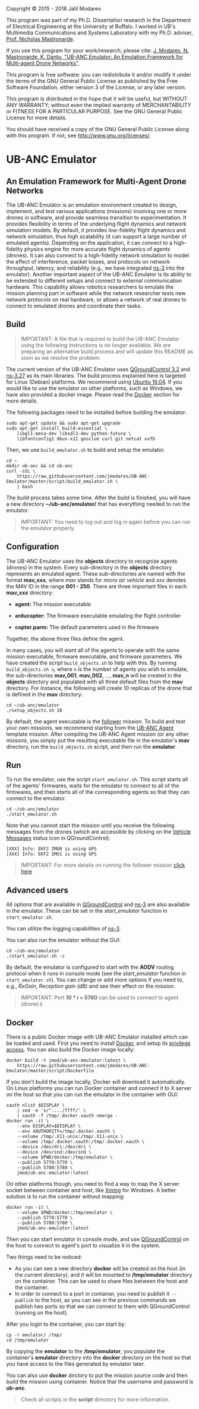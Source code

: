 Copyright © 2015 - 2018 Jalil Modares

This program was part of my Ph.D. Dissertation research in the Department of Electrical Engineering at the University at Buffalo. I worked in UB's Multimedia Communications and Systems Laboratory with my Ph.D. adviser, [Prof. Nicholas Mastronarde](http://www.eng.buffalo.edu/~nmastron).

If you use this program for your work/research, please cite:
[J. Modares, N. Mastronarde, K. Dantu, "UB-ANC Emulator: An Emulation Framework for Multi-agent Drone Networks"](https://doi.org/10.1109/SIMPAR.2016.7862404).

This program is free software: you can redistribute it and/or modify it under the terms of the GNU General Public License as published by the Free Software Foundation, either version 3 of the License, or any later version.

This program is distributed in the hope that it will be useful, but WITHOUT ANY WARRANTY; without even the implied warranty of MERCHANTABILITY or FITNESS FOR A PARTICULAR PURPOSE. See the GNU General Public License for more details.

You should have received a copy of the GNU General Public License along with this program. If not, see <http://www.gnu.org/licenses/>.

# UB-ANC Emulator
## An Emulation Framework for Multi-Agent Drone Networks
The UB-ANC Emulator is an emulation environment created to design, implement, and test various applications (missions) involving one or more drones in software, and provide seamless transition to experimentation. It provides flexibility in terms of the underlying flight dynamics and network simulation models. By default, it provides low-fidelity flight dynamics and network simulation, thus high scalability (it can support a large number of emulated agents). Depending on the application, it can connect to a high-fidelity physics engine for more accurate flight dynamics of agents (drones). It can also connect to a high-fidelity network simulation to model the effect of interference, packet losses, and protocols on network throughput, latency, and reliability (e.g., we have integrated [ns-3](https://www.nsnam.org) into the emulator). Another important aspect of the UB-ANC Emulator is its ability to be extended to different setups and connect to external communication hardware. This capability allows robotics researchers to emulate the mission planning part in software while the network researcher tests new network protocols on real hardware, or allows a network of real drones to connect to emulated drones and coordinate their tasks.

## Build

> IMPORTANT: A file that is required to build the UB-ANC Emulator using the following instructions is no longer available. We are preparing an alternative build process and will update this README as soon as we resolve the problem.

The current version of the UB-ANC Emulator uses [QGroundControl 3.2](http://qgroundcontrol.com) and [ns-3.27](https://www.nsnam.org) as its main libraries.
The build process explained here is targeted for Linux (Debian) platforms. We recommend using [Ubuntu 16.04](http://releases.ubuntu.com/16.04/). If you would like to use the emulator on other platforms, such as Windows, we have also provided a docker image. Please read the [Docker](#docker) section for more details.

The following packages need to be installed before building the emulator:

```
sudo apt-get update && sudo apt-get upgrade
sudo apt-get install build-essential \
    libgl1-mesa-dev libsdl2-dev python-future \
    libfontconfig1 dbus-x11 geoclue curl git netcat xvfb
```

Then, we use `build_emulator.sh` to build and setup the emulator.

```
cd ~
mkdir ub-anc && cd ub-anc
curl -sSL \
    https://raw.githubusercontent.com/jmodares/UB-ANC-Emulator/master/script/build_emulator.sh \
    | bash
```

The build process takes some time. After the build is finished, you will have a new directory **~/ub-anc/emulator/** that has everything needed to run the emulator.

> IMPORTANT: You need to log out and log in again before you can run the emulator properly.

## Configuration
The UB-ANC Emulator uses the **objects** directory to recognize agents (drones) in the system. Every sub-directory in the **objects** directory represents an emulated agent. These sub-directories are named with the format **mav_xxx**, where *mav* stands for *micro air vehicle* and *xxx* denotes the MAV ID in the range **001 - 250**. There are three important files in each **mav_xxx** directory:

* **agent:** The mission executable

* **arducopter:** The firmware executable emulating the flight controller

* **copter.parm:** The default parameters used in the firmware

Together, the above three files define the agent.

In many cases, you will want all of the agents to operate with the same mission executable, firmware executable, and firmware parameters. We have created the script `build_objects.sh` to help with this. By running `build_objects.sh n`, where `n` is the number of agents you wish to emulate, the sub-directories **mav_001**, **mav_002**, ..., **mav_n** will be created in the **objects** directory and populated with all three default files from the **mav** directory. For instance, the following will create 10 replicas of the drone that is defined in the **mav** directory:

```
cd ~/ub-anc/emulator
./setup_objects.sh 10
```

By default, the agent executable is the [follower](https://github.com/jmodares/follower) mission. To build and test your own missions, we recommend starting from the [UB-ANC Agent](https://github.com/jmodares/UB-ANC-Agent) template mission. After compiling the UB-ANC Agent mission (or any other mission), you simply put the resulting executable file in the emulator's **mav** directory, run the `build_objects.sh` script, and then run the **emulator**.

## Run
To run the emulator, use the script `start_emulator.sh`. This script starts all of the agents' firmwares, waits for the emulator to connect to all of the firmwares, and then starts all of the corresponding agents so that they can connect to the emulator.

```
cd ~/ub-anc/emulator
./start_emulator.sh
```

Note that you cannot start the mission until you receive the following messages from the drones (which are accessible by clicking on the [Vehicle Messages](https://docs.qgroundcontrol.com/en/toolbar/toolbar.html) status icon in QGroundControl):

```
[XXX] Info: EKF2 IMU0 is using GPS
[XXX] Info: EKF2 IMU1 is using GPS
```
> IMPORTANT: For more details on running the follower mission [click here](https://github.com/jmodares/follower)

## Advanced users
All options that are available in [QGroundControl](https://dev.qgroundcontrol.com/en/command_line_options.html) and [ns-3](https://www.nsnam.org/docs/tutorial/html/tweaking.html) are also available in the emulator. These can be set in the *start_emulator* function in `start_emulator.sh`.

You can utilize the logging capabilities of [ns-3](https://www.nsnam.org/docs/manual/html/logging.html).

You can also run the emulator without the GUI:

```
cd ~/ub-anc/emulator
./start_emulator.sh -c
```

By default, the emulator is configured to start with the **AODV** routing protocol when it runs in console mode (see the *start_emulator* function in `start_emulator.sh`). You can change or add more options if you need to, e.g., *RxGain, Reception gain (dB)* and see their effect on the mission.

> IMPORTANT: Port **10 * i + 5760** can be used to connect to agent (drone) **i**.

## Docker
There is a public Docker image with UB-ANC Emulator installed which can be loaded and used. First you need to install [Docker](https://docs.docker.com/engine/installation), and setup its [privilege access](https://docs.docker.com/engine/installation/linux/linux-postinstall/). You can also build the Docker image locally:

```
docker build -t jmod/ub-anc-emulator:latest \
    https://raw.githubusercontent.com/jmodares/UB-ANC-Emulator/master/script/Dockerfile
```

If you don't build the image locally, Docker will download it automatically. On Linux platforms you can run Docker container and connect it to X server on the host so that you can run the emulator in the container with GUI:

```
xauth nlist $DISPLAY \
    | sed -e 's/^..../ffff/' \
    | xauth -f /tmp/.docker.xauth nmerge -
docker run -it \
    --env DISPLAY=$DISPLAY \
    --env XAUTHORITY=/tmp/.docker.xauth \
    --volume /tmp/.X11-unix:/tmp/.X11-unix \
    --volume /tmp/.docker.xauth:/tmp/.docker.xauth \
    --device /dev/dri:/dev/dri \
    --device /dev/snd:/dev/snd \
    --volume $PWD/docker:/tmp/emulator \
    --publish 5770:5770 \
    --publish 5780:5780 \
    jmod/ub-anc-emulator:latest
```

On other platforms though, you need to find a way to map the X server socket between container and host, like [Xming](https://sourceforge.net/projects/xming/) for Windows. A better solution is to run the container without mapping:

```
docker run -it \
    --volume $PWD/docker:/tmp/emulator \
    --publish 5770:5770 \
    --publish 5780:5780 \
    jmod/ub-anc-emulator:latest
```

Then you can start emulator in console mode, and use [QGroundControl](http://qgroundcontrol.com/downloads) on the host to connect to agent's port to visualize it in the system.

Two things need to be noticed:
* As you can see a new directory **docker** will be created on the host (in the current directory), and it will be mounted to **/tmp/emulator** directory on the container. This can be used to share files between the host and the container.
* In order to connect to a port in container, you need to publish it `--publish` to the host, as you can see in the previous commands we publish two ports so that we can connect to them with QGroundControl (running on the host).

After you login to the container, you can start by:

```
cp -r emulator/ /tmp/
cd /tmp/emulator
```

By copying the **emulator** to the **/tmp/emulator**, you populate the container's **emulator** directory into the **docker** directory on the host so that you have access to the files generated by emulator later.

You can also use **docker** dirctory to put the mission source code and then build the mission using container. Notice that the username and password is **ub-anc**.

> Check all scripts in the **script** directory for more information.
